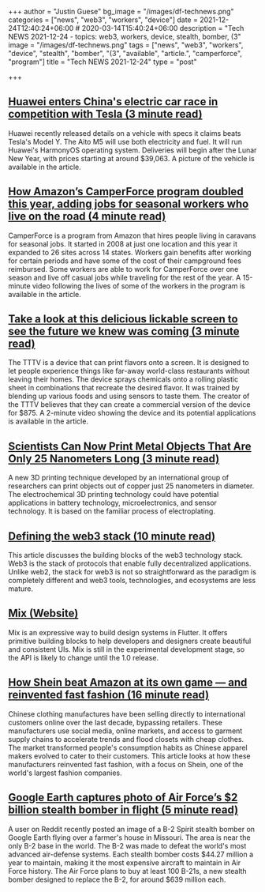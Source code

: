 +++
author = "Justin Guese"
bg_image = "/images/df-technews.png"
categories = ["news", "web3", "workers", "device"]
date = 2021-12-24T12:40:24+06:00 # 2020-03-14T15:40:24+06:00
description = "Tech NEWS 2021-12-24 - topics: web3, workers, device, stealth, bomber, (3"
image = "/images/df-technews.png"
tags = ["news", "web3", "workers", "device", "stealth", "bomber", "(3", "available", "article.", "camperforce", "program"]
title = "Tech NEWS 2021-12-24"
type = "post"

+++

## [Huawei enters China's electric car race in competition with Tesla (3 minute read)](https://www.cnbc.com/2021/12/23/huawei-joins-chinas-electric-car-race-in-competition-with-tesla.html)

Huawei recently released details on a vehicle with specs it claims beats Tesla's Model Y. The Aito M5 will use both electricity and fuel. It will run Huawei's HarmonyOS operating system. Deliveries will begin after the Lunar New Year, with prices starting at around $39,063. A picture of the vehicle is available in the article.

## [How Amazon’s CamperForce program doubled this year, adding jobs for seasonal workers who live on the road (4 minute read)](https://www.cnbc.com/2021/12/23/inside-the-growing-amazon-camperforce-program-featured-in-nomadland.html)

CamperForce is a program from Amazon that hires people living in caravans for seasonal jobs. It started in 2008 at just one location and this year it expanded to 26 sites across 14 states. Workers gain benefits after working for certain periods and have some of the cost of their campground fees reimbursed. Some workers are able to work for CamperForce over one season and live off casual jobs while traveling for the rest of the year. A 15-minute video following the lives of some of the workers in the program is available in the article.

## [Take a look at this delicious lickable screen to see the future we knew was coming (3 minute read)](https://www.theverge.com/2021/12/23/22851585/lick-taste-the-tv-screen-snozzberries-flavor-chemicals-menu)

The TTTV is a device that can print flavors onto a screen. It is designed to let people experience things like far-away world-class restaurants without leaving their homes. The device sprays chemicals onto a rolling plastic sheet in combinations that recreate the desired flavor. It was trained by blending up various foods and using sensors to taste them. The creator of the TTTV believes that they can create a commercial version of the device for $875. A 2-minute video showing the device and its potential applications is available in the article.

## [Scientists Can Now Print Metal Objects That Are Only 25 Nanometers Long (3 minute read)](https://interestingengineering.com/scientists-can-now-print-metal-objects-that-are-only-25-nanometers-long)

A new 3D printing technique developed by an international group of researchers can print objects out of copper just 25 nanometers in diameter. The electrochemical 3D printing technology could have potential applications in battery technology, microelectronics, and sensor technology. It is based on the familiar process of electroplating.

## [Defining the web3 stack (10 minute read)](https://bit.ly/3FsS5ng/1/0100017dec2164e1-e07c2278-493a-41ec-a0f2-b4bf602a9080-000000/K2C4eU2pqPSH6UOaQc_KwoJ_Yf4e3FbtqDha0UgAFjU=229)

This article discusses the building blocks of the web3 technology stack. Web3 is the stack of protocols that enable fully decentralized applications. Unlike web2, the stack for web3 is not so straightforward as the paradigm is completely different and web3 tools, technologies, and ecosystems are less mature.

## [Mix (Website)](https://bit.ly/3JemNTy/1/0100017dec2164e1-e07c2278-493a-41ec-a0f2-b4bf602a9080-000000/iT_s4_j_ykC7Ni26yq_V1J4TFygOFG4IWjiLGWvdxMA=229)

Mix is an expressive way to build design systems in Flutter. It offers primitive building blocks to help developers and designers create beautiful and consistent UIs. Mix is still in the experimental development stage, so the API is likely to change until the 1.0 release.

## [How Shein beat Amazon at its own game — and reinvented fast fashion (16 minute read)](https://restofworld.org/2021/how-shein-beat-amazon-and-reinvented-fast-fashion/)

Chinese clothing manufactures have been selling directly to international customers online over the last decade, bypassing retailers. These manufacturers use social media, online markets, and access to garment supply chains to accelerate trends and flood closets with cheap clothes. The market transformed people's consumption habits as Chinese apparel makers evolved to cater to their customers. This article looks at how these manufacturers reinvented fast fashion, with a focus on Shein, one of the world's largest fashion companies.

## [Google Earth captures photo of Air Force’s $2 billion stealth bomber in flight (5 minute read)](https://www.popsci.com/military/air-force-b2-spirit-bomber-google-earth/)

A user on Reddit recently posted an image of a B-2 Spirit stealth bomber on Google Earth flying over a farmer's house in Missouri. The area is near the only B-2 base in the world. The B-2 was made to defeat the world's most advanced air-defense systems. Each stealth bomber costs $44.27 million a year to maintain, making it the most expensive aircraft to maintain in Air Force history. The Air Force plans to buy at least 100 B-21s, a new stealth bomber designed to replace the B-2, for around $639 million each.

